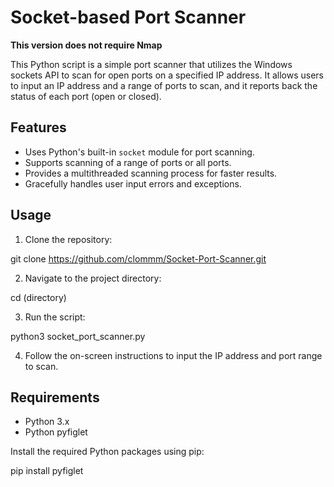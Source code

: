 # Socket-based Port Scanner

**This version does not require Nmap**

This Python script is a simple port scanner that utilizes the Windows sockets API to scan for open ports on a specified IP address. It allows users to input an IP address and a range of ports to scan, and it reports back the status of each port (open or closed).

## Features

- Uses Python's built-in `socket` module for port scanning.
- Supports scanning of a range of ports or all ports.
- Provides a multithreaded scanning process for faster results.
- Gracefully handles user input errors and exceptions.

## Usage

1. Clone the repository:

git clone https://github.com/clommm/Socket-Port-Scanner.git

2. Navigate to the project directory:

cd (directory)

3. Run the script:

python3 socket_port_scanner.py

4. Follow the on-screen instructions to input the IP address and port range to scan.

## Requirements

- Python 3.x
- Python pyfiglet

Install the required Python packages using pip:

pip install pyfiglet



